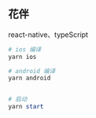 ## 花伴

react-native、typeScript


```PowerShell
# ios 编译
yarn ios

# android 编译
yarn android


# 启动
yarn start

```





